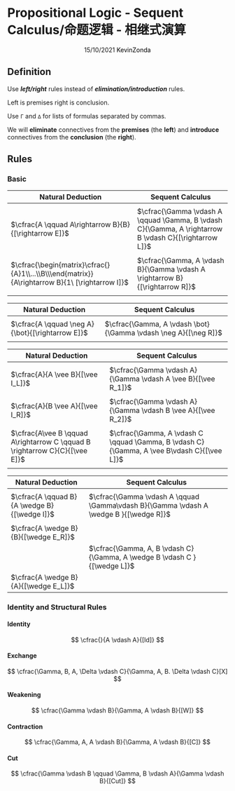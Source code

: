 # Propositional Logic - Sequent Calculus/命题逻辑 - 相继式演算

<center>
<span>15/10/2021</span>
<a style="text-decoration:none; color: black;" href="https://github.com/KevinZonda">KevinZonda</a>
</center>

## Definition

Use ***left/right*** rules instead of ***elimination/introduction*** rules.

Left is premises right is conclusion.

Use `Γ` and `∆` for lists of formulas separated by commas.

We will **eliminate** connectives from the **premises** (the **left**)
and **introduce** connectives from the **conclusion** (the **right**).

## Rules

### Basic

| Natural Deduction                                            | Sequent Calculus                                             |
| ------------------------------------------------------------ | ------------------------------------------------------------ |
|                                                              |                                                              |
| $\cfrac{A \qquad A\rightarrow B}{B}{[\rightarrow E]}$        | $\cfrac{\Gamma \vdash A \qquad \Gamma, B \vdash C}{\Gamma, A \rightarrow B \vdash C}{[\rightarrow L]}$ |
|                                                              |                                                              |
| $\cfrac{\begin{matrix}\cfrac{}{A}1\\...\\B\\\end{matrix}}{A\rightarrow B}{1\ [\rightarrow I]}$ | $\cfrac{\Gamma, A \vdash B}{\Gamma \vdash A \rightarrow B}{[\rightarrow R]}$ |
|                                                              |                                                              |

| Natural Deduction                                | Sequent Calculus                                             |
| ------------------------------------------------ | ------------------------------------------------------------ |
|                                                  |                                                              |
| $\cfrac{A \qquad \neg A}{\bot}{[\rightarrow E]}$ | $\cfrac{\Gamma, A \vdash \bot}{\Gamma \vdash \neg A}{[\neg R]}$ |
|                                                  |                                                              |

| Natural Deduction                                            | Sequent Calculus                                             |
| ------------------------------------------------------------ | ------------------------------------------------------------ |
|                                                              |                                                              |
| $\cfrac{A}{A \vee B}{[\vee I_L]}$                            | $\cfrac{\Gamma \vdash A}{\Gamma \vdash A \vee B}{[\vee R_1]}$ |
|                                                              |                                                              |
| $\cfrac{A}{B \vee A}{[\vee I_R]}$                            | $\cfrac{\Gamma \vdash A}{\Gamma \vdash B \vee A}{[\vee R_2]}$ |
|                                                              |                                                              |
| $\cfrac{A\vee B \qquad A\rightarrow C \qquad B \rightarrow C}{C}{[\vee E]}$ | $\cfrac{\Gamma, A \vdash C \qquad \Gamma, B \vdash C}{\Gamma, A \vee B\vdash C}{[\vee L]}$ |
|                                                              |                                                              |

| Natural Deduction                 | Sequent Calculus                                             |
| --------------------------------- | ------------------------------------------------------------ |
|                                   |                                                              |
|$\cfrac{A \qquad B}{A \wedge B}{[\wedge I]}$|$\cfrac{\Gamma \vdash A \qquad \Gamma\vdash B}{\Gamma \vdash A \wedge B }{[\wedge R]}$|
|                                   |                                                              |
|$\cfrac{A \wedge B}{B}{[\wedge E_R]}$||
||$\cfrac{\Gamma, A, B \vdash C}{\Gamma, A \wedge B \vdash C }{[\wedge L]}$|
|$\cfrac{A \wedge B}{A}{[\wedge E_L]}$||

### Identity and Structural Rules

#### Identity

$$
\cfrac{}{A \vdash A}{[Id]}
$$

#### Exchange

$$
\cfrac{\Gamma, B, A, \Delta \vdash C}{\Gamma, A, B. \Delta \vdash C}[X]
$$

#### Weakening

$$
\cfrac{\Gamma \vdash B}{\Gamma, A \vdash B}{[W]}
$$

#### Contraction

$$
\cfrac{\Gamma, A, A \vdash B}{\Gamma, A \vdash B}{[C]}
$$

#### Cut

$$
\cfrac{\Gamma \vdash B \qquad \Gamma, B \vdash A}{\Gamma \vdash B}{[Cut]}
$$
